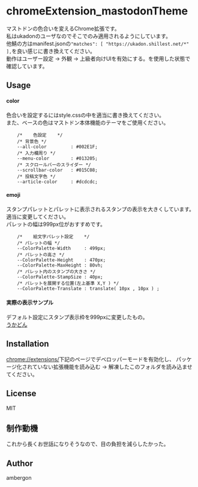 # chromeExtension_mastodonTheme
マストドンの色合いを変えるChrome拡張です。<br>
私はukadonのユーザなのでそこでのみ適用されるようにしています。<br>
他鯖の方はmanifest.jsonの`"matches": [ "https://ukadon.shillest.net/*" ],`を良い感じに書き換えてください。<br>
動作はユーザー設定 -> 外観 -> 上級者向けUIを有効にする。を使用した状態で確認しています。<br>


## Usage
#### color
色合いを設定するにはstyle.cssの中を適当に書き換えてください。<br>
また、ベースの色はマストドン本体機能のテーマをご使用ください。<br>
```
    /*    色設定    */
    /* 背景色 */
    --all-color         : #002E1F;
    /* 入力欄周り */
    --menu-color        : #013205;
    /* スクロールバーのスライダー */
    --scrollbar-color   : #015C08;
    /* 投稿文字色 */
    --article-color     : #dcdcdc;
```

#### emoji
スタンプパレットとパレットに表示されるスタンプの表示を大きくしています。<br>
適当に変更してください。<br>
パレットの幅は999px位がおすすめです。<br>
```
    /*    絵文字パレット設定    */
    /* パレットの幅 */
    --ColorPalette-Width     : 499px;
    /* パレットの高さ */
    --ColorPalette-Height    : 470px;
    --ColorPalette-MaxHeight : 80vh;
    /* パレット内のスタンプの大きさ */
    --ColorPalette-StampSize : 40px;
    /* パレットを展開する位置(左上基準 X,Y ) */
    --ColorPalette-Translate : translate( 10px , 10px ) ;
```


#### 実際の表示サンプル
デフォルト設定にスタンプ表示枠を999pxに変更したもの。<br>
[うかどん](https://ukadon.shillest.net/deck/@ambergon/110972989231556631)<br>




## Installation
[chrome://extensions/](chrome://extensions/)下記のページでデベロッパーモードを有効化し、 パッケージ化されていない拡張機能を読み込む -> 解凍したこのフォルダを読み込ませてください。


## License
MIT


## 制作動機
これから長くお世話になりそうなので、目の負担を減らしたかった。


## Author
ambergon



